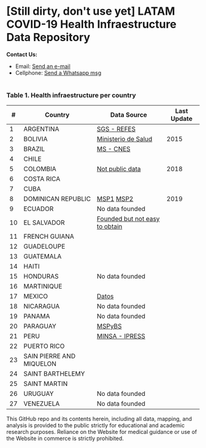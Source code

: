 # [Still dirty, don't use yet] LATAM COVID-19 Health Infraestructure Data Repository

<b>Contact Us: </b><br>

- Email: [Send an e-mail](pablo.diazv@pucp.edu.pe)
- Cellphone: [Send a Whatsapp msg](https://api.whatsapp.com/send?phone=51938438089&text=Hi,%20I%27m%20comming%20from%20Github)
  <br><br>

### Table 1. Health infraestructure per country

| #   | Country                  | Data Source                                                   | Last Update |
| --- | ------------------------ | ------------------------------------------------------------- | ----------- |
| 1   | ARGENTINA                | [SGS - REFES](https://bit.ly/2R5YEFe)                         |             |
| 2   | BOLIVIA                  | [Ministerio de Salud](https://bit.ly/2JvQa63)                 | 2015        |
| 3   | BRAZIL                   | [MS - CNES](https://bit.ly/2ytG5EF)                           |             |
| 4   | CHILE                    |                                                               |             |
| 5   | COLOMBIA                 | [Not public data](https://bit.ly/2R5wI4B)                     | 2018        |
| 6   | COSTA RICA               |                                                               |             |
| 7   | CUBA                     |                                                               |             |
| 8   | DOMINICAN REPUBLIC       | [MSP1](https://bit.ly/2V0dNsO) [MSP2](https://bit.ly/2URoxK6) | 2019        |
| 9   | ECUADOR                  | No data founded                                               |             |
| 10  | EL SALVADOR              | [Founded but not easy to obtain](https://bit.ly/2WU0uNg)      |             |
| 11  | FRENCH GUIANA            |                                                               |             |
| 12  | GUADELOUPE               |                                                               |             |
| 13  | GUATEMALA                |                                                               |             |
| 14  | HAITI                    |                                                               |             |
| 15  | HONDURAS                 | No data founded                                               |             |
| 16  | MARTINIQUE               |                                                               |             |
| 17  | MEXICO                   | [Datos](https://bit.ly/2X4l5P8)                               |             |
| 18  | NICARAGUA                | No data founded                                               |             |
| 19  | PANAMA                   | No data founded                                               |             |
| 20  | PARAGUAY                 | [MSPyBS](https://bit.ly/3dO6mO7)                              |             |
| 21  | PERU                     | [MINSA - IPRESS](https://bit.ly/2JwTVIq)                      |             |
| 22  | PUERTO RICO              |                                                               |             |
| 23  | SAIN PIERRE AND MIQUELON |                                                               |             |
| 24  | SAINT BARTHELEMY         |                                                               |             |
| 25  | SAINT MARTIN             |                                                               |             |
| 26  | URUGUAY                  | No data founded                                               |             |
| 27  | VENEZUELA                | No data founded                                               |             |

This GitHub repo and its contents herein, including all data, mapping, and analysis is provided to the public strictly for educational and academic research purposes. Reliance on the Website for medical guidance or use of the Website in commerce is strictly prohibited.
